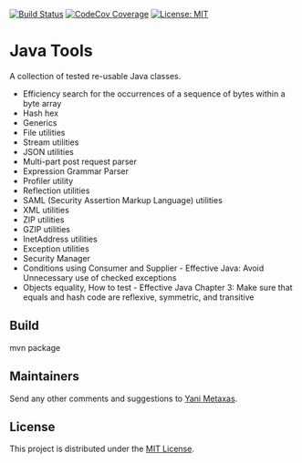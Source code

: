 [![Build Status](https://travis-ci.org/imetaxas/java-tools.svg?branch=master)](https://travis-ci.org/imetaxas/java-tools)
[![CodeCov Coverage](https://codecov.io/gh/imetaxas/java-tools/graph/badge.svg?branch=master)](https://codecov.io/gh/imetaxas/java-tools?branch=master)
[![License: MIT](https://img.shields.io/badge/License-MIT-yellow.svg)](https://opensource.org/licenses/MIT)

# Java Tools
A collection of tested re-usable Java classes.

  * Efficiency search for the occurrences of a sequence of bytes within a byte array
  * Hash hex
  * Generics
  * File utilities
  * Stream utilities
  * JSON utilities
  * Multi-part post request parser
  * Expression Grammar Parser
  * Profiler utility
  * Reflection utilities
  * SAML (Security Assertion Markup Language) utilities
  * XML utilities
  * ZIP utilities
  * GZIP utilities
  * InetAddress utilities
  * Exception utilities
  * Security Manager
  * Conditions using Consumer and Supplier - Effective Java: Avoid Unnecessary use of checked exceptions
  * Objects equality, How to test -  Effective Java Chapter 3: Make sure that equals and hash code are reflexive, symmetric, and transitive

Build
-------
mvn package


## Maintainers
Send any other comments and suggestions to [Yani Metaxas](https://github.com/imetaxas).

## License
This project is distributed under the [MIT License](LICENSE).